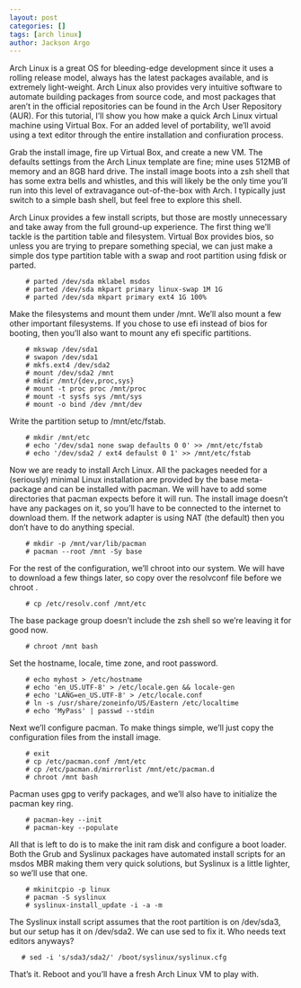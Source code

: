 ```yaml
---
layout: post
categories: []
tags: [arch linux]
author: Jackson Argo
---
```



Arch Linux is a great OS for bleeding-edge development since it uses a rolling release model, always has the latest packages available, and is extremely light-weight. Arch Linux also provides very intuitive software to automate building packages from source code, and most packages that aren’t in the official repositories can be found in the Arch User Repository (AUR). For this tutorial, I’ll show you how make a quick Arch Linux virtual machine using Virtual Box. For an added level of portability, we’ll avoid using a text editor through the entire installation and confiuration process.

Grab the install image, fire up Virtual Box, and create a new VM. The defaults settings from the Arch Linux template are fine; mine uses 512MB of memory and an 8GB hard drive. The install image boots into a zsh shell that has some extra bells and whistles, and this will likely be the only time you’ll run into this level of extravagance out-of-the-box with Arch. I typically just switch to a simple bash shell, but feel free to explore this shell.

Arch Linux provides a few install scripts, but those are mostly unnecessary and take away from the full ground-up experience. The first thing we’ll tackle is the partition table and filesystem. Virtual Box provides bios, so unless you are trying to prepare something special, we can just make a simple dos type partition table with a swap and root partition using fdisk or parted.

        # parted /dev/sda mklabel msdos
        # parted /dev/sda mkpart primary linux-swap 1M 1G
        # parted /dev/sda mkpart primary ext4 1G 100%

Make the filesystems and mount them under /mnt. We’ll also mount a few other important filesystems. If you chose to use efi instead of bios for booting, then you’ll also want to mount any efi specific partitions.

        # mkswap /dev/sda1
        # swapon /dev/sda1
        # mkfs.ext4 /dev/sda2
        # mount /dev/sda2 /mnt
        # mkdir /mnt/{dev,proc,sys}
        # mount -t proc proc /mnt/proc
        # mount -t sysfs sys /mnt/sys
        # mount -o bind /dev /mnt/dev

Write the partition setup to /mnt/etc/fstab.

        # mkdir /mnt/etc
        # echo '/dev/sda1 none swap defaults 0 0' >> /mnt/etc/fstab
        # echo '/dev/sda2 / ext4 defaulst 0 1' >> /mnt/etc/fstab

Now we are ready to install Arch Linux. All the packages needed for a (seriously) minimal Linux installation are provided by the base meta-package and can be installed with pacman. We will have to add some directories that pacman expects before it will run. The install image doesn’t have any packages on it, so you’ll have to be connected to the internet to download them. If the network adapter is using NAT (the default) then you don’t have to do anything special.

        # mkdir -p /mnt/var/lib/pacman
        # pacman --root /mnt -Sy base

For the rest of the configuration, we’ll chroot into our system. We will have to download a few things later, so copy over the resolvconf file before we chroot .

        # cp /etc/resolv.conf /mnt/etc

The base package group doesn’t include the zsh shell so we’re leaving it for good now.

        # chroot /mnt bash

Set the hostname, locale, time zone, and root password.

        # echo myhost > /etc/hostname
        # echo 'en_US.UTF-8' > /etc/locale.gen && locale-gen
        # echo 'LANG=en_US.UTF-8' > /etc/locale.conf
        # ln -s /usr/share/zoneinfo/US/Eastern /etc/localtime
        # echo 'MyPass' | passwd --stdin

Next we’ll configure pacman. To make things simple, we’ll just copy the configuration files from the install image.

        # exit
        # cp /etc/pacman.conf /mnt/etc
        # cp /etc/pacman.d/mirrorlist /mnt/etc/pacman.d
        # chroot /mnt bash

Pacman uses gpg to verify packages, and we’ll also have to initialize the pacman key ring.

        # pacman-key --init
        # pacman-key --populate

All that is left to do is to make the init ram disk and configure a boot loader. Both the Grub and Syslinux packages have automated install scripts for an msdos MBR making them very quick solutions, but Syslinux is a little lighter, so we’ll use that one.

        # mkinitcpio -p linux
        # pacman -S syslinux
        # syslinux-install_update -i -a -m

The Syslinux install script assumes that the root partition is on /dev/sda3, but our setup has it on /dev/sda2. We can use sed to fix it. Who needs text editors anyways?

       # sed -i 's/sda3/sda2/' /boot/syslinux/syslinux.cfg

That’s it. Reboot and you’ll have a fresh Arch Linux VM to play with.
